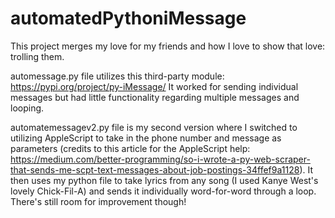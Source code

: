 # automatedPythoniMessage
This project merges my love for my friends and how I love to show that love: trolling them.

automessage.py file utilizes this third-party module: https://pypi.org/project/py-iMessage/
It worked for sending individual messages but had little functionality regarding multiple messages and looping.

automatemessagev2.py file is my second version where I switched to utilizing AppleScript to take in the phone number and message as parameters (credits to this article for the AppleScript help: https://medium.com/better-programming/so-i-wrote-a-py-web-scraper-that-sends-me-scpt-text-messages-about-job-postings-34ffef9a1128). It then uses my python file to take lyrics from any song (I used Kanye West's lovely Chick-Fil-A) and sends it individually word-for-word through a loop. There's still room for improvement though!
